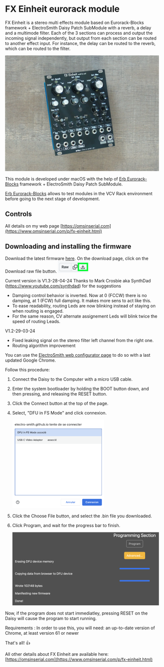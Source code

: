 # FX Einheit eurorack module

FX Einheit is a stereo multi effects module based on Eurorack-Blocks framework + ElectroSmith Daisy Patch SubModule with a reverb, a delay and a multimode filter. Each of the 3 sections can process and output the incoming signal independently, but output from each section can be routed to another effect input. For instance, the delay can be routed to the reverb, which can be routed to the filter.

<img src="pics/DSC00092.JPG" width="800">

This module is developed under macOS with the help of [Erb Eurorack-Blocks](https://github.com/ohmtech-rdi/eurorack-blocks) framework + ElectroSmith Daisy Patch SubModule.

[Erb Eurorack-Blocks](https://github.com/ohmtech-rdi/eurorack-blocks) allows to test modules in the VCV Rack environment before going to the next stage of development.

## Controls
All details on my web page [https://omsinserial.com](https://www.omsinserial.com/p/fx-einheit.html)


## Downloading and installing the firmware
Download the latest firmware [here](https://github.com/OmsInSerial/Eurorack/blob/64045e767abf4f50f5bf27b4e83d277b7fbf8f35/FX%20Einheit/files/fxeinheit.bin). On the download page, click on the Download raw file button.
 <img src="pics/Download_bin.png" width="100">

Current version is V1.3-28-04-24 Thanks to Mark Crosbie aka SynthDad (https://www.youtube.com/synthdad) for the suggestions
- Damping control behavior is inverted. Now at 0 (FCCW) there is no damping, at 1 (FCW) full damping. It makes more sens to act like this.
- To ease readability, routing Leds are now blinking instead of staying on when routing is engaged.
- For the same reason, CV alternate assignement Leds will blink twice the speed of routing Leads.

V1.2-29-03-24
- Fixed leaking signal on the stereo filter left channel from the right one.
- Routing algorithm improvement

You can use the [ElectroSmith web configurator page](https://electro-smith.github.io/Programmer/) to do so with a last updated Google Chrome.

Follow this procedure:

1. Connect the Daisy to the Computer with a micro USB cable.

2. Enter the system bootloader by holding the BOOT button down, and then pressing, and releasing the RESET button.

3. Click the Connect button at the top of the page.

4. Select, "DFU in FS Mode" and click connexion.

   <img src="pics/DPSMconnect.png" width="300">

5. Click the Choose File button, and select the .bin file you downloaded.

6. Click Program, and wait for the progress bar to finish.

   <img src="pics/FlashingProcess.png" width="500">

Now, if the program does not start immediatley, pressing RESET on the Daisy will cause the program to start running.

Requirements : 
In order to use this, you will need: an up-to-date version of Chrome, at least version 61 or newer

That's all! :+1:

All other details about FX Einheit are available here: [https://omsinserial.com](https://www.omsinserial.com/p/fx-einheit.html)
